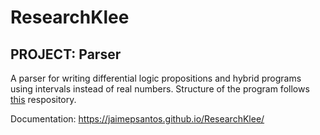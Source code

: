 # ResearchKlee
## PROJECT: Parser
A parser for writing differential logic propositions and hybrid programs using intervals instead of real numbers.
Structure of the program follows [this](https://github.com/davidcallanan/py-myopl-code) respository.

Documentation: https://jaimepsantos.github.io/ResearchKlee/
